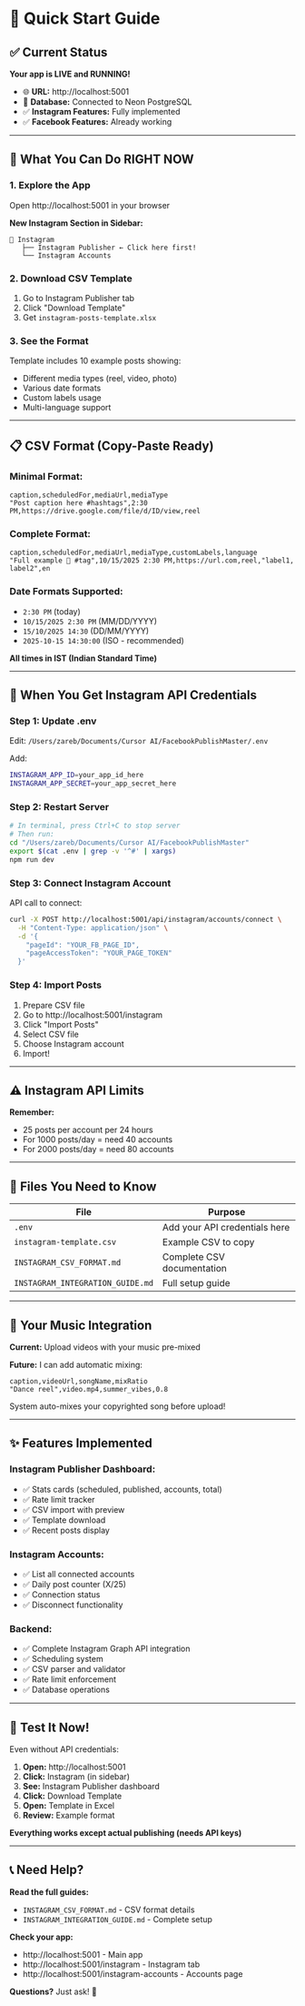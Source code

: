 # 🚀 Quick Start Guide

## ✅ Current Status

**Your app is LIVE and RUNNING!**

- 🌐 **URL:** http://localhost:5001
- 💾 **Database:** Connected to Neon PostgreSQL
- ✅ **Instagram Features:** Fully implemented
- ✅ **Facebook Features:** Already working

---

## 🎯 What You Can Do RIGHT NOW

### 1. Explore the App
Open http://localhost:5001 in your browser

**New Instagram Section in Sidebar:**
```
📍 Instagram
   ├── Instagram Publisher ← Click here first!
   └── Instagram Accounts
```

### 2. Download CSV Template
1. Go to Instagram Publisher tab
2. Click "Download Template"
3. Get `instagram-posts-template.xlsx`

### 3. See the Format
Template includes 10 example posts showing:
- Different media types (reel, video, photo)
- Various date formats
- Custom labels usage
- Multi-language support

---

## 📋 CSV Format (Copy-Paste Ready)

### Minimal Format:
```csv
caption,scheduledFor,mediaUrl,mediaType
"Post caption here #hashtags",2:30 PM,https://drive.google.com/file/d/ID/view,reel
```

### Complete Format:
```csv
caption,scheduledFor,mediaUrl,mediaType,customLabels,language
"Full example 🚀 #tag",10/15/2025 2:30 PM,https://url.com,reel,"label1, label2",en
```

### Date Formats Supported:
- `2:30 PM` (today)
- `10/15/2025 2:30 PM` (MM/DD/YYYY)
- `15/10/2025 14:30` (DD/MM/YYYY)
- `2025-10-15 14:30:00` (ISO - recommended)

**All times in IST (Indian Standard Time)**

---

## 🔑 When You Get Instagram API Credentials

### Step 1: Update .env

Edit: `/Users/zareb/Documents/Cursor AI/FacebookPublishMaster/.env`

Add:
```bash
INSTAGRAM_APP_ID=your_app_id_here
INSTAGRAM_APP_SECRET=your_app_secret_here
```

### Step 2: Restart Server

```bash
# In terminal, press Ctrl+C to stop server
# Then run:
cd "/Users/zareb/Documents/Cursor AI/FacebookPublishMaster"
export $(cat .env | grep -v '^#' | xargs)
npm run dev
```

### Step 3: Connect Instagram Account

API call to connect:
```bash
curl -X POST http://localhost:5001/api/instagram/accounts/connect \
  -H "Content-Type: application/json" \
  -d '{
    "pageId": "YOUR_FB_PAGE_ID",
    "pageAccessToken": "YOUR_PAGE_TOKEN"
  }'
```

### Step 4: Import Posts

1. Prepare CSV file
2. Go to http://localhost:5001/instagram
3. Click "Import Posts"
4. Select CSV file
5. Choose Instagram account
6. Import!

---

## ⚠️ Instagram API Limits

**Remember:**
- 25 posts per account per 24 hours
- For 1000 posts/day = need 40 accounts
- For 2000 posts/day = need 80 accounts

---

## 📂 Files You Need to Know

| File | Purpose |
|------|---------|
| `.env` | Add your API credentials here |
| `instagram-template.csv` | Example CSV to copy |
| `INSTAGRAM_CSV_FORMAT.md` | Complete CSV documentation |
| `INSTAGRAM_INTEGRATION_GUIDE.md` | Full setup guide |

---

## 🎵 Your Music Integration

**Current:** Upload videos with your music pre-mixed

**Future:** I can add automatic mixing:
```csv
caption,videoUrl,songName,mixRatio
"Dance reel",video.mp4,summer_vibes,0.8
```

System auto-mixes your copyrighted song before upload!

---

## ✨ Features Implemented

### Instagram Publisher Dashboard:
- ✅ Stats cards (scheduled, published, accounts, total)
- ✅ Rate limit tracker
- ✅ CSV import with preview
- ✅ Template download
- ✅ Recent posts display

### Instagram Accounts:
- ✅ List all connected accounts
- ✅ Daily post counter (X/25)
- ✅ Connection status
- ✅ Disconnect functionality

### Backend:
- ✅ Complete Instagram Graph API integration
- ✅ Scheduling system
- ✅ CSV parser and validator
- ✅ Rate limit enforcement
- ✅ Database operations

---

## 🧪 Test It Now!

Even without API credentials:

1. **Open:** http://localhost:5001
2. **Click:** Instagram (in sidebar)
3. **See:** Instagram Publisher dashboard
4. **Click:** Download Template
5. **Open:** Template in Excel
6. **Review:** Example format

**Everything works except actual publishing (needs API keys)**

---

## 📞 Need Help?

**Read the full guides:**
- `INSTAGRAM_CSV_FORMAT.md` - CSV format details
- `INSTAGRAM_INTEGRATION_GUIDE.md` - Complete setup

**Check your app:**
- http://localhost:5001 - Main app
- http://localhost:5001/instagram - Instagram tab
- http://localhost:5001/instagram-accounts - Accounts page

**Questions?** Just ask! 🎉

